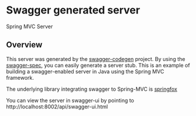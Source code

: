 # Swagger generated server

Spring MVC Server


## Overview
This server was generated by the [swagger-codegen](https://github.com/swagger-api/swagger-codegen) project.  By using the [swagger-spec](https://github.com/swagger-api/swagger-core), you can easily generate a server stub.  This is an example of building a swagger-enabled server in Java using the Spring MVC framework.

The underlying library integrating swagger to Spring-MVC is [springfox](https://github.com/springfox/springfox)

You can view the server in swagger-ui by pointing to
http://localhost:8002/api/swagger-ui.html